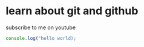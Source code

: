 # learn about git and github

subscribe to me on youtube

```javascript
console.log("hello world);
```

